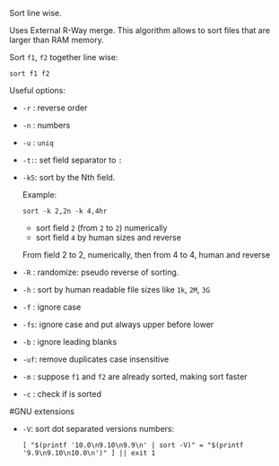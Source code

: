 Sort line wise.

Uses External R-Way merge.
This algorithm allows to sort files that are larger than RAM memory.

Sort `f1`, `f2` together line wise:

    sort f1 f2

Useful options:

-   `-r` : reverse order

-   `-n` : numbers

-   `-u` : `uniq`

-   `-t:`: set field separator to `:`

-   `-k5`: sort by the Nth field.

    Example:

        sort -k 2,2n -k 4,4hr

    - sort field `2` (from `2` to `2`) numerically
    - sort field `4` by human sizes and reverse

    From field 2 to 2, numerically, then from 4 to 4, human and reverse

-   `-R` : randomize: pseudo reverse of sorting.

-   `-h` : sort by human readable file sizes like `1k`, `2M`, `3G`

-   `-f` : ignore case

-   `-fs`: ignore case and put always upper before lower

-   `-b` : ignore leading blanks

-   `-uf`: remove duplicates case insensitive

-   `-m` : suppose `f1` and `f2` are already sorted, making sort faster

-   `-c` : check if is sorted

#GNU extensions

-   `-V`: sort dot separated versions numbers:

        [ "$(printf '10.0\n9.10\n9.9\n' | sort -V)" = "$(printf '9.9\n9.10\n10.0\n')" ] || exit 1

